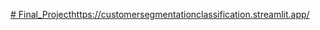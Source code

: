 [# Final_Project](https://customersegmentationclassification.streamlit.app/)https://customersegmentationclassification.streamlit.app/
